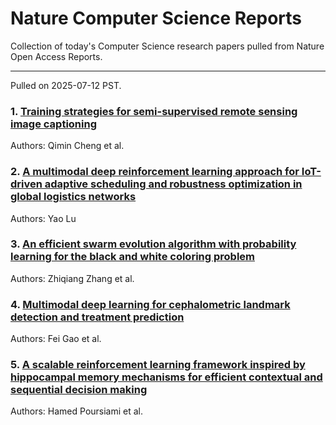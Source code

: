 # Nature Computer Science Reports

Collection of today's Computer Science research papers pulled from Nature Open Access Reports.

---

Pulled on 2025-07-12 PST.

### 1. [Training strategies for semi-supervised remote sensing image captioning](https://www.nature.com/articles/s41598-025-09853-8)

Authors: Qimin Cheng et al.

### 2. [A multimodal deep reinforcement learning approach for IoT-driven adaptive scheduling and robustness optimization in global logistics networks](https://www.nature.com/articles/s41598-025-10512-1)

Authors: Yao Lu

### 3. [An efficient swarm evolution algorithm with probability learning for the black and white coloring problem](https://www.nature.com/articles/s41598-025-06855-4)

Authors: Zhiqiang Zhang et al.

### 4. [Multimodal deep learning for cephalometric landmark detection and treatment prediction](https://www.nature.com/articles/s41598-025-06229-w)

Authors: Fei Gao et al.

### 5. [A scalable reinforcement learning framework inspired by hippocampal memory mechanisms for efficient contextual and sequential decision making](https://www.nature.com/articles/s41598-025-10586-x)

Authors: Hamed Poursiami et al.

